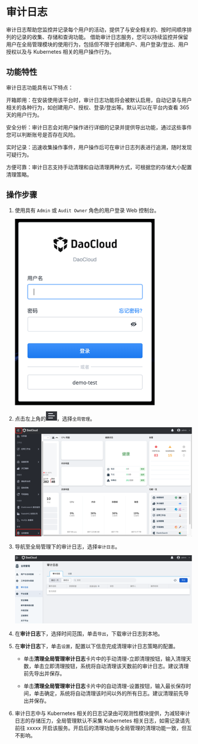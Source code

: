 # 审计日志

审计日志帮助您监控并记录每个用户的活动，提供了与安全相关的、按时间顺序排列的记录的收集、存储和查询功能。
借助审计日志服务，您可以持续监控并保留用户在全局管理模块的使用行为，包括但不限于创建用户、用户登录/登出、用户授权以及与 Kubernetes 相关的用户操作行为。

## 功能特性

审计日志功能具有以下特点：

开箱即用：在安装使用该平台时，审计日志功能将会被默认启用，自动记录与用户相关的各种行为，如创建用户、授权、登录/登出等。默认可以在平台内查看 365 天的用户行为。

安全分析：审计日志会对用户操作进行详细的记录并提供导出功能，通过这些事件您可以判断账号是否存在风险。

实时记录：迅速收集操作事件，用户操作后可在审计日志列表进行追溯，随时发现可疑行为。

方便可靠：审计日志支持手动清理和自动清理两种方式，可根据您的存储大小配置清理策略。

## 操作步骤

1. 使用具有 `Admin` 或 `Audit Owner` 角色的用户登录 Web 控制台。

    ![img](../images/lang00.png)

2. 点击左上角的<img src="../images/visual01.png" style="zoom:50%;" />，选择`全局管理`。

    ![img](../images/about04.png)

3. 导航至全局管理下的审计日志，选择`审计日志`。

   ![img](../images/audit01.png)

4. 在**审计日志**下，选择时间范围，单击`导出`，下载审计日志到本地。

5. 在**审计日志**下，单击`设置`，配置以下信息完成清理审计日志策略的配置。

    - 单击**清理全局管理审计日志**卡片中的手动清理-立即清理按钮，输入清理天数，单击立即清理按钮，系统将自动清理该天数前的审计日志。建议清理前先导出并保存。

    - 单击**清理全局管理审计日志**卡片中的自动清理-设置按钮，输入最长保存时间，单击确定，系统将自动清理该时间以外的所有日志。建议清理前先导出并保存。

6. 审计日志中与 Kubernetes 相关的日志记录由可观测性模块提供，为减轻审计日志的存储压力，全局管理默认不采集 Kubernetes 相关日志，如需记录请先前往 xxxxx 开启该服务。开启后的清理功能与全局管理的清理功能一致，但互不影响。
